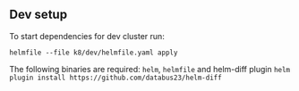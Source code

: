 ## Dev setup

To start dependencies for dev cluster run:

`helmfile --file k8/dev/helmfile.yaml apply`

The following binaries are required:
`helm`, `helmfile` and helm-diff plugin `helm plugin install https://github.com/databus23/helm-diff`
